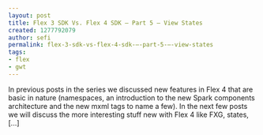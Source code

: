 ```yaml
---
layout: post
title: Flex 3 SDK Vs. Flex 4 SDK – Part 5 – View States
created: 1277792079
author: sefi
permalink: flex-3-sdk-vs-flex-4-sdk-–-part-5-–-view-states
tags:
- flex
- gwt
---
```

In previous posts in the series we discussed new features in Flex 4 that are basic in nature (namespaces, an introduction to the new Spark components architecture and the new mxml tags to name a few). In the next few posts we will discuss the more interesting stuff new with Flex 4 like FXG, states, [...]<img alt="" border="0" src="http://stats.wordpress.com/b.gif?host=flexblackbelt.wordpress.com&blog=5633522&post=377&subd=flexblackbelt&ref=&feed=1" width="1" height="1" />
